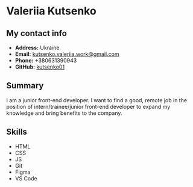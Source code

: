 # Valeriia Kutsenko

## My contact info
- **Address:** Ukraine
- **Email:** kutsenko.valeriia.work@gmail.com
- **Phone:** +380631390943
- **GitHub:** [kutsenko01](https://github.com/kutsenko01)

## Summary
I am a junior front-end developer. I want to find a good, remote job in the position of intern/trainee/junior front-end developer to expand my knowledge and bring benefits to the company.

## Skills
- HTML
- CSS
- JS
- Git
- Figma
- VS Code
